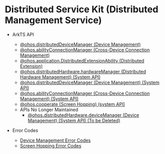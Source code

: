 # Distributed Service Kit (Distributed Management Service)

- ArkTS API<!--distributed-service-arkts-->
  
  - [@ohos.distributedDeviceManager (Device Management)](js-apis-distributedDeviceManager.md)
  - [@ohos.abilityConnectionManager (Cross-Device Connection Management)](js-apis-distributed-abilityConnectionManager.md)
  - [@ohos.application.DistributedExtensionAbility (Distributed Extension)](js-apis-distributedExtensionAbility.md)
  
  <!--Del-->
  
  - [@ohos.distributedHardware.hardwareManager (Distributed Hardware Management) (System API)](js-apis-distributedHardwareManager-sys.md)
  - [@ohos.distributedDeviceManager (Device Management) (System API)](js-apis-distributedDeviceManager-sys.md)
  - [@ohos.abilityConnectionManager (Cross-Device Connection Management) (System API)](js-apis-distributed-abilityConnectionManager-sys.md)
  - [@ohos.cooperate (Screen Hopping) (system API)](js-apis-devicestatus-cooperate-sys.md)
  - APIs No Longer Maintained<!--distributed-service-dep-->
    - [@ohos.distributedHardware.deviceManager (Device Management) (System API) (To be Deleted)](js-apis-device-manager-sys.md)
  
  <!--DelEnd-->
- Error Codes<!--distributed-service-arkts-errcode-->
  
  - [Device Management Error Codes](errorcode-device-manager.md)
  
  <!--Del-->
  
  - [Screen Hopping Error Codes](errorcode-devicestatus.md)
  
  <!--DelEnd-->
